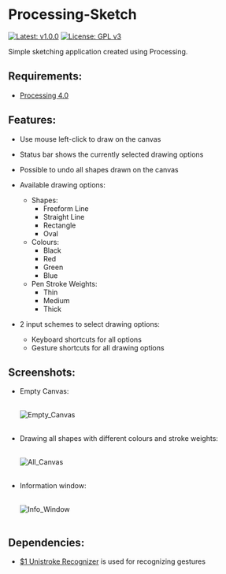# Processing-Sketch

[![Latest: v1.0.0](https://img.shields.io/badge/release-v1.0.0-brightgreen)](https://github.com/VarunS2002/Processing-Sketch/releases/download/1.0.0/sketch_1.0.0.pde)
[![License: GPL v3](https://img.shields.io/badge/License-GPLv3-blue.svg)](https://www.gnu.org/licenses/gpl-3.0)

Simple sketching application created using Processing.

## Requirements:

- [Processing 4.0](https://processing.org/download/)

## Features:

- Use mouse left-click to draw on the canvas

- Status bar shows the currently selected drawing options

- Possible to undo all shapes drawn on the canvas

- Available drawing options:
    * Shapes:
      * Freeform Line
      * Straight Line
      * Rectangle
      * Oval
    * Colours:
      * Black
      * Red
      * Green
      * Blue
    * Pen Stroke Weights:
      * Thin
      * Medium
      * Thick

- 2 input schemes to select drawing options:
    * Keyboard shortcuts for all options
    * Gesture shortcuts for all drawing options

## Screenshots:

- Empty Canvas:

  <br>![Empty_Canvas](https://i.imgur.com/uqrXWip.png) <br><br>

- Drawing all shapes with different colours and stroke weights:

  <br>![All_Canvas](https://i.imgur.com/ZRqVmjk.png) <br><br>

- Information window:

  <br>![Info_Window](https://i.imgur.com/vDXpddA.png) <br><br>

## Dependencies:

- [$1 Unistroke Recognizer](https://github.com/nok/onedollar-unistroke-recognizer) is used for recognizing gestures

